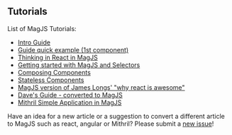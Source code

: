 ## Tutorials

List of MagJS Tutorials:

- [Intro Guide](//github.com/magnumjs/mag.js/blob/master/examples/tutorials/build-with-magjs-tutorial.md)
- [Guide quick example (1st component)](http://rawgit.com/magnumjs/mag.js/master/examples/tutorials/guide-quick-example.html)
- [Thinking in React in MagJS](https://github.com/magnumjs/mag.js/blob/master/examples/tutorials/thinking-in-react-in-magjs.md)
- [Getting started with  MagJS and Selectors](https://github.com/magnumjs/mag.js/blob/master/examples/tutorials/getting-started-magjs-selectors.md)
- [Composing Components](//github.com/magnumjs/mag.js/blob/master/examples/tutorials/compositional-inheritance.md)
- [Stateless Components](https://github.com/magnumjs/mag.js/blob/master/examples/tutorials/stateless-components.md)
- [MagJS version of James Longs' "why react is awesome"](http://rawgit.com/magnumjs/mag.js/master/examples/tutorials/james-awesome.html)
- [Dave's Guide - converted to MagJS](http://rawgit.com/magnumjs/mag.js/master/examples/tutorials/daves-guide.html)
- [Mithril Simple Application in MagJS](https://github.com/magnumjs/mag.js/blob/master/examples/tutorials/simple-application.md)


Have an idea for a new article or a suggestion to convert a different article to MagJS such as react, angular or Mithril?
Please submit a <a href="https://github.com/magnumjs/mag.js/issues/new">new issue</a>!
